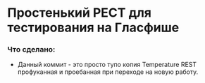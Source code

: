 # Простенький РЕСТ для тестирования на Гласфише


### Что сделано:

* Данный коммит - это просто тупо копия Temperature REST профуканная и проебанная при переходе на новую работу.

